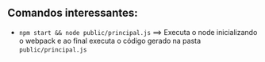 ## Comandos interessantes:

- `npm start && node public/principal.js` ==> Executa o node inicializando o webpack e ao final executa o código gerado na pasta `public/principal.js`